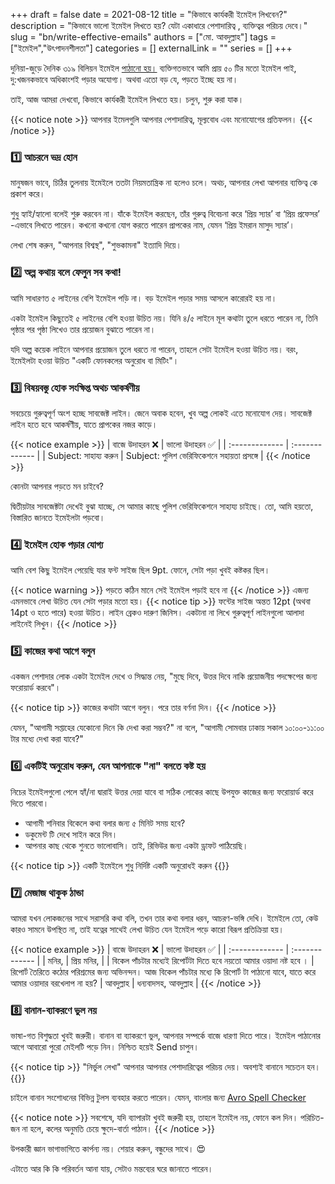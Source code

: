 +++
draft = false
date = 2021-08-12
title = "কিভাবে কার্যকরী ইমেইল লিখবেন?"
description = "কিভাবে ভালো ইমেইল লিখতে হয়? যেটা একাধারে পেশাদারিত্ব , ব্যক্তিত্বর পরিচয় দেবে।"
slug = "bn/write-effective-emails"
authors = ["মো. আবদুল্লাহ"]
tags = ["ইমেইল","উৎপাদনশীলতা"]
categories = []
externalLink = ""
series = []
+++

দুনিয়া-জুড়ে দৈনিক ৩১৯ বিলিয়ন ইমেইল [পাঠানো হয়।](https://www.statista.com/statistics/456500/daily-number-of-e-mails-worldwide/) ব্যক্তিগতভাবে আমি প্রায় ৫০ টির মতো ইমেইল পাই, দু:খজনকভাবে অধিকাংশই পড়ার অযোগ্য। অথবা এতো বড় যে, পড়তে ইচ্ছে হয় না।

তাই,
আজ আমরা দেখবো, কিভাবে কার্যকরী ইমেইল লিখতে হয়।
চলুন, শুরু করা যাক।

{{< notice note >}}
আপনার ইমেলগুলি আপনার পেশাদারিত্ব, মূল্যবোধ এবং মনোযোগের প্রতিফলন।
{{< /notice >}}


### :one: আচরনে ভদ্র হোন
মানুষজন ভাবে, চিঠির তুলনায় ইমেইলে ততটা নিয়মতান্ত্রিক না হলেও চলে। অথচ, আপনার লেখা আপনার ব্যক্তিত্ব কে প্রকাশ করে।

শুধু হ্যাই/হ্যালো বলেই শুরু করবেন না। যাঁকে ইমেইল করছেন, তাঁর গুরুত্ব বিবেচনা করে ‘প্রিয় স্যার’ বা ‘প্রিয় প্রফেসর’ -এভাবে লিখতে পারেন। কখনো কখনো যোগ করতে পারেন প্রাপকের নাম, যেমন ‘প্রিয় ইমরান মাসুদ স্যার’।

লেখা শেষ করুন, "আপনার বিশ্বস্থ", "শুভকামনা" ইত্যাদি দিয়ে।

### :two: অল্প কথায় বলে ফেলুন সব কথা!
আমি সাধারণত ৫ লাইনের বেশি ইমেইল পড়ি না। বড় ইমেইল পড়ার সময় আসলে কারোরই হয় না।

একটা ইমেইল কিছুতেই ৫ লাইনের বেশি হওয়া উচিত নয়। যিনি ৪/৫ লাইনে মূল কথাটা তুলে ধরতে পারেন না, তিনি পৃষ্ঠার পর পৃষ্ঠা লিখেও তার প্রয়োজন বুঝাতে পারেন না।

যদি অল্প কয়েক লাইনে আপনার প্রয়োজন তুলে ধরতে না পারেন, তাহলে সেটা ইমেইল হওয়া উচিত নয়। বরং, ইমেইলটা হওয়া উচিত "একটি ফোনকলের অনুরোধ বা মিটিং"।

### :three: বিষয়বস্তু হোক সংক্ষিপ্ত অথচ আকর্ষণীয়
সবচেয়ে গুরুত্বপূর্ণ অংশ হচ্ছে সাবজেক্ট লাইন। জেনে অবাক হবেন, খুব অল্প লোকই এতে মনোযোগ দেয়।
সাবজেক্ট লাইন হতে হবে আকর্ষণীয়, যাতে প্রাপকের নজর কাড়ে।

{{< notice example >}}
| বাজে উদাহরন ❌     | ভালো উদাহরন ✅      |
| :-------------      | :------------- |
|  Subject: সাহায্য করুন  | Subject: পুলিশ ভেরিফিকেশনে সহায়তা প্রসঙ্গে |
{{< /notice >}}

কোনটা আপনার পড়তে মন চাইবে?

দ্বিতীয়টার সাবজেক্টটা দেখেই বুঝা যাচ্ছে, সে আমার কাছে পুলিশ ভেরিফিকেশনে সাহায্য চাইছে।
তো, আমি হয়তো, বিস্তারিত জানতে ইমেইলটা পড়বো।

### :four: ইমেইল হোক পড়ার যোগ্য
আমি বেশ কিছু ইমেইল পেয়েছি যার ফন্ট সাইজ ছিল 9pt. ফোনে, সেটা পড়া খুবই কষ্টকর ছিল।

{{< notice warning >}}
পড়তে কঠিন মানে সেই ইমেইল পড়াই হবে না
{{< /notice >}}
এজন্য এমনভাবে লেখা উচিত যেন সেটা পড়ার মতো হয়।
{{< notice tip >}}
ফন্টের সাইজ অন্তত 12pt (অথবা 14pt ও হতে পারে) হওয়া উচিত। লাইন ব্রেকও দারুণ জিনিস। একটানা না লিখে গুরুত্বপূর্ণ লাইনগুলো আলাদা লাইনেই লিখুন।
{{< /notice >}}


### :five: কাজের কথা আগে বলুন
একজন পেশাদার লোক একটা ইমেইল দেখে ও সিদ্ধান্ত নেয়, "মুছে দিবে, উত্তর দিবে নাকি প্রয়োজনীয় পদক্ষেপের জন্য ফরোয়ার্ড করবে"।

{{< notice tip >}}
কাজের কথাটা আগে বলুন। পরে তার বর্ণনা দিন।
{{< /notice >}}

যেমন, "আগামী সপ্তাহের যেকোনো দিনে কি দেখা করা সম্ভব?" না বলে, "আগামী সোমবার ঢাকায় সকাল ১০:০০-১১:০০ টার মধ্যে দেখা করা যাবে?"

### :six: একটিই অনুরোধ করুন, যেন আপনাকে "না" বলতে কষ্ট হয়

নিচের ইমেইলগুলো পেলে হ্যাঁ/না দ্বারাই উত্তর দেয়া যাবে বা সঠিক লোকের কাছে উপযুক্ত কাজের জন্য ফরোয়ার্ড করে দিতে পারবো।

- আগামী শনিবার বিকেলে কথা বলার জন্য ৫ মিনিট সময় হবে?
- ডকুমেন্ট টি দেখে সাইন করে দিন।
- আপনার কাছ থেকে শুনতে ভালোবাসি। তাই, রিভিউর জন্য একটা ড্রাফট পাঠিয়েছি।

{{< notice tip >}}
একটি ইমেইলে শুধু নির্দিষ্ট একটি অনুরোধই করুন
{{</notice>}}


### :seven: মেজাজ থাকুক ঠান্ডা
আমরা যখন লোকজনের সাথে সরাসরি কথা বলি, তখন তার কথা বলার ধরন, আচরণ-ভঙ্গি দেখি।
ইমেইলে তো, কেউ কারও সামনে উপস্থিত না, তাই যত্নের সাথেই লেখা উচিত যেন ইমেইল পড়ে কারো বিরূপ প্রতিক্রিয়া হয়।

{{< notice example >}}
| বাজে উদাহরন ❌ | ভালো উদাহরন ✅  |
| :------------- | :-------------   |
| মনির,          | প্রিয় মনির,        |
| বিকেল পাঁচটার মধ্যেই রিপোর্টটা দিতে হবে নয়তো আমার ওয়াদা নষ্ট হবে ।     |    রিপোর্ট তৈরিতে কঠোর পরিশ্রমের জন্য অভিনন্দন। আজ বিকেল পাঁচটার মধ্যে কি রিপোর্ট টা পাঠানো যাবে, যাতে করে আমার ওয়াদার বরখেলাপ না হয়?
| আবদুল্লাহ           | ধন্যবাদসহ, আবদুল্লাহ    |
{{< /notice >}}




### :eight: বানান-ব্যাকরণে ভুল নয়
ভাষা-গত বিশুদ্ধতা খুবই জরুরী। বানান বা ব্যাকরণে ভুল, আপনার সম্পর্কে বাজে ধারণা দিতে পারে।
ইমেইল পাঠানোর আগে আবারো পুরো মেইলটি পড়ে নিন। নিশ্চিত হয়েই Send চাপুন।

{{< notice tip >}}
"নির্ভুল লেখা" আপনার আপনার পেশাদারিত্বের পরিচয় দেয়। অবশ্যই বানানে সচেতন হন।
{{</notice>}}

চাইলে বানান সংশোধনের বিভিন্ন টুলস ব্যবহার করতে পারেন। যেমন, বাংলার জন্য [Avro Spell Checker](https://www.omicronlab.com/avro-keyboard.html)

{{< notice note >}}
সবশেষে, যদি ব্যাপারটা খুবই জরুরী হয়, তাহলে ইমেইল নয়, ফোনে কল দিন। পরিচিত-জন না হলে, কলের অনুমতি চেয়ে ক্ষুদে-বার্তা পাঠান।
{{< /notice >}}

উপকারী জ্ঞান ভাগাভাগিতে কার্পন্য নয়। শেয়ার করুন, বন্ধুদের সাথে। :heart_eyes:

এটাতে আর কি কি পরিবর্তন আনা যায়, সেটাও মন্তব্যের ঘরে জানাতে পারেন।
